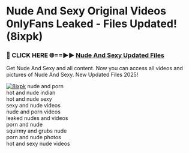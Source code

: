 # Nude And Sexy Original Videos 0nlyFans Leaked - Files Updated! (8ixpk)

<h3>🔴 CLICK HERE 🌐==►► <a href="https://tinyurl.com/52m3yx9h" rel="nofollow">Nude And Sexy Updated Files</a></h3>

Get Nude And Sexy and all content. Now you can access all videos and pictures of Nude And Sexy. New Updated Files 2025!

[![8ixpk](https://i.imgur.com/TnHtlc8.gif)](https://tinyurl.com/52m3yx9h)
nude and porn<br>
hot and nude indian<br>
hot and nude sexy<br>
sexy and nude videos<br>
nude and porn videos<br>
leaked nudes and videos<br>
porn and nude<br>
squirmy and grubs nude<br>
porn and nude photos<br>
hot and sexy nude videos